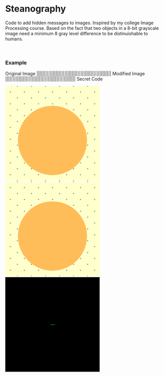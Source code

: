 # Steanography
Code to add hidden messages to images. Inspired by my college Image Processing course. Based on the fact that two objects in a 8-bit grayscale image need a minimum 8 gray level difference to be distinuishable to humans.
<br>
<br>
<br>
<h3>Example</h3>
Original Image ||||||||||||||||||||||||||||||||||||||||||||||||||| Modified Image |||||||||||||||||||||||||||||||||||||||||||||||| Secret Code
<p float="left">
    <img src="test_image.png" alt="Original Image" width=300>
    <img src="modified_image.png" alt="Modified Image" width=300>
    <img src="secret code.png" alt="Secret Code" width=300>
</p>
